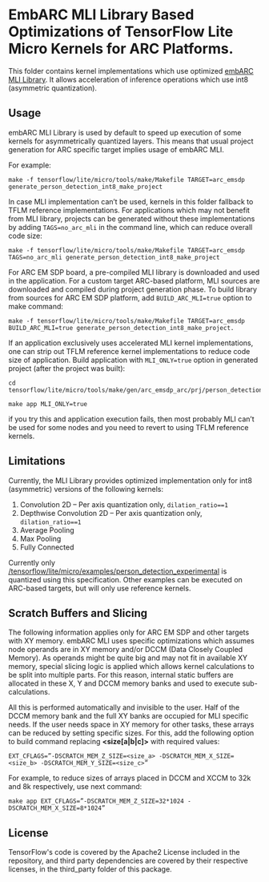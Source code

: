 # EmbARC MLI Library Based Optimizations of TensorFlow Lite Micro Kernels for ARC Platforms.

This folder contains kernel implementations which use optimized [embARC MLI Library](https://github.com/foss-for-synopsys-dwc-arc-processors/embarc_mli). It allows acceleration of inference operations which use int8 (asymmetric quantization). 

## Usage

embARC MLI Library is used by default to speed up execution of some kernels for asymmetrically quantized layers. This means that usual project generation for ARC specific target implies usage of embARC MLI. 

For example:

    make -f tensorflow/lite/micro/tools/make/Makefile TARGET=arc_emsdp generate_person_detection_int8_make_project

In case MLI implementation can’t be used, kernels in this folder fallback to TFLM reference implementations. For applications which may not benefit from MLI library, projects can be generated without these implementations by adding `TAGS=no_arc_mli` in the command line, which can reduce overall code size:

    make -f tensorflow/lite/micro/tools/make/Makefile TARGET=arc_emsdp TAGS=no_arc_mli generate_person_detection_int8_make_project

For ARC EM SDP board, a pre-compiled MLI library is downloaded and used in the application. For a custom target ARC-based platform, MLI sources are downloaded and compiled during project generation phase. To build library from sources for ARC EM SDP platform, add `BUILD_ARC_MLI=true` option to make command:

    make -f tensorflow/lite/micro/tools/make/Makefile TARGET=arc_emsdp BUILD_ARC_MLI=true generate_person_detection_int8_make_project.

If an application exclusively uses accelerated MLI kernel implementations, one can strip out TFLM reference kernel implementations to reduce code size of application. Build application with `MLI_ONLY=true` option in generated project (after the project was built):

    cd tensorflow/lite/micro/tools/make/gen/arc_emsdp_arc/prj/person_detection_int8/make
    
    make app MLI_ONLY=true

if you try this and application execution fails, then most probably MLI can’t be used for some nodes and you need to revert to using TFLM reference kernels.


## Limitations

Currently, the MLI Library provides optimized implementation only for int8 (asymmetric) versions of the following kernels:
1.	Convolution 2D – Per axis quantization only, `dilation_ratio==1`
2.	Depthwise Convolution 2D – Per axis quantization only, `dilation_ratio==1`
3.	Average Pooling 
4.	Max Pooling
5.	Fully Connected

Currently only [/tensorflow/lite/micro/examples/person_detection_experimental](/tensorflow/lite/micro/examples/person_detection_experimental) is quantized using this specification. Other examples can be executed on ARC-based targets, but will only use reference kernels.


##	Scratch Buffers and Slicing

The following information applies only for ARC EM SDP and other targets with XY memory. embARC MLI uses specific optimizations which assumes node operands are in XY memory and/or DCCM (Data Closely Coupled Memory). As operands might be quite big and may not fit in available XY memory, special slicing logic is applied which allows kernel calculations to be split into multiple parts. For this reason, internal static buffers are allocated in these X, Y and DCCM memory banks and used to execute sub-calculations. 

All this is performed automatically and invisible to the user. Half of the DCCM memory bank and the full XY banks are occupied for MLI specific needs. If the user needs space in XY memory for other tasks, these arrays can be reduced by setting specific sizes. For this, add the following option to build command replacing **<size[a|b|c]>**  with required values:

    EXT_CFLAGS=”-DSCRATCH_MEM_Z_SIZE=<size_a> -DSCRATCH_MEM_X_SIZE=<size_b> -DSCRATCH_MEM_Y_SIZE=<size_c>”

For example, to reduce sizes of arrays placed in DCCM and XCCM to 32k and 8k respectively, use next command:

    make app EXT_CFLAGS=”-DSCRATCH_MEM_Z_SIZE=32*1024 -DSCRATCH_MEM_X_SIZE=8*1024”


## License

TensorFlow's code is covered by the Apache2 License included in the repository, and third party dependencies are covered by their respective licenses, in the third_party folder of this package.

